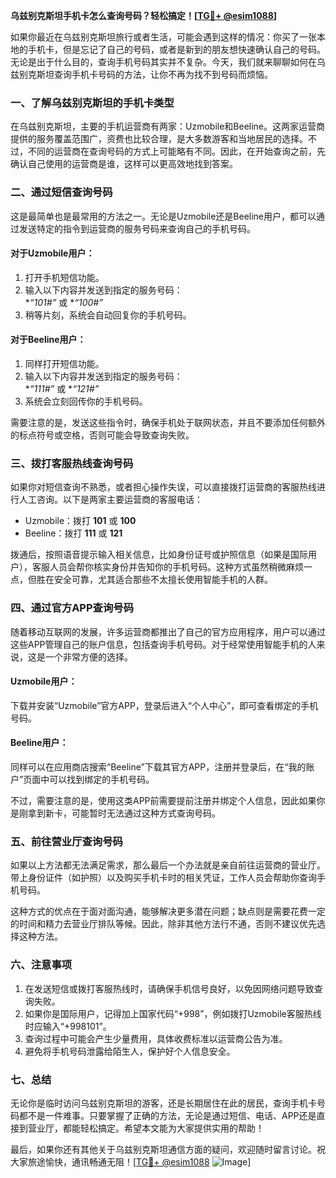 **乌兹别克斯坦手机卡怎么查询号码？轻松搞定！[[TG💪+ @esim1088](https://t.me/s/esim1088)]**

如果你最近在乌兹别克斯坦旅行或者生活，可能会遇到这样的情况：你买了一张本地的手机卡，但是忘记了自己的号码，或者是新到的朋友想快速确认自己的号码。无论是出于什么目的，查询手机号码其实并不复杂。今天，我们就来聊聊如何在乌兹别克斯坦查询手机卡号码的方法，让你不再为找不到号码而烦恼。

### 一、了解乌兹别克斯坦的手机卡类型

在乌兹别克斯坦，主要的手机运营商有两家：Uzmobile和Beeline。这两家运营商提供的服务覆盖范围广，资费也比较合理，是大多数游客和当地居民的选择。不过，不同的运营商在查询号码的方式上可能略有不同。因此，在开始查询之前，先确认自己使用的运营商是谁，这样可以更高效地找到答案。

### 二、通过短信查询号码

这是最简单也是最常用的方法之一。无论是Uzmobile还是Beeline用户，都可以通过发送特定的指令到运营商的服务号码来查询自己的手机号码。

#### 对于Uzmobile用户：
1. 打开手机短信功能。
2. 输入以下内容并发送到指定的服务号码：  
   **“*101#”** 或 **“*100#”**
3. 稍等片刻，系统会自动回复你的手机号码。

#### 对于Beeline用户：
1. 同样打开短信功能。
2. 输入以下内容并发送到指定的服务号码：  
   **“*111#”** 或 **“*121#”**
3. 系统会立刻回传你的手机号码。

需要注意的是，发送这些指令时，确保手机处于联网状态，并且不要添加任何额外的标点符号或空格，否则可能会导致查询失败。

### 三、拨打客服热线查询号码

如果你对短信查询不熟悉，或者担心操作失误，可以直接拨打运营商的客服热线进行人工咨询。以下是两家主要运营商的客服电话：

- Uzmobile：拨打 **101** 或 **100**
- Beeline：拨打 **111** 或 **121**

拨通后，按照语音提示输入相关信息，比如身份证号或护照信息（如果是国际用户），客服人员会帮你核实身份并告知你的手机号码。这种方式虽然稍微麻烦一点，但胜在安全可靠，尤其适合那些不太擅长使用智能手机的人群。

### 四、通过官方APP查询号码

随着移动互联网的发展，许多运营商都推出了自己的官方应用程序，用户可以通过这些APP管理自己的账户信息，包括查询手机号码。对于经常使用智能手机的人来说，这是一个非常方便的选择。

#### Uzmobile用户：
下载并安装“Uzmobile”官方APP，登录后进入“个人中心”，即可查看绑定的手机号码。

#### Beeline用户：
同样可以在应用商店搜索“Beeline”下载其官方APP，注册并登录后，在“我的账户”页面中可以找到绑定的手机号码。

不过，需要注意的是，使用这类APP前需要提前注册并绑定个人信息，因此如果你是刚拿到新卡，可能暂时无法通过这种方式查询号码。

### 五、前往营业厅查询号码

如果以上方法都无法满足需求，那么最后一个办法就是亲自前往运营商的营业厅。带上身份证件（如护照）以及购买手机卡时的相关凭证，工作人员会帮助你查询手机号码。

这种方式的优点在于面对面沟通，能够解决更多潜在问题；缺点则是需要花费一定的时间和精力去营业厅排队等候。因此，除非其他方法行不通，否则不建议优先选择这种方法。

### 六、注意事项

1. 在发送短信或拨打客服热线时，请确保手机信号良好，以免因网络问题导致查询失败。
2. 如果你是国际用户，记得加上国家代码“+998”，例如拨打Uzmobile客服热线时应输入“+998101”。
3. 查询过程中可能会产生少量费用，具体收费标准以运营商公告为准。
4. 避免将手机号码泄露给陌生人，保护好个人信息安全。

### 七、总结

无论你是临时访问乌兹别克斯坦的游客，还是长期居住在此的居民，查询手机卡号码都不是一件难事。只要掌握了正确的方法，无论是通过短信、电话、APP还是直接到营业厅，都能轻松搞定。希望本文能为大家提供实用的帮助！

最后，如果你还有其他关于乌兹别克斯坦通信方面的疑问，欢迎随时留言讨论。祝大家旅途愉快，通讯畅通无阻！[[TG💪+ @esim1088](https://t.me/s/esim1088) ![Image](https://i.postimg.cc/4NQfJmqS/Snipaste-2025-05-13-00-14-12.png)]